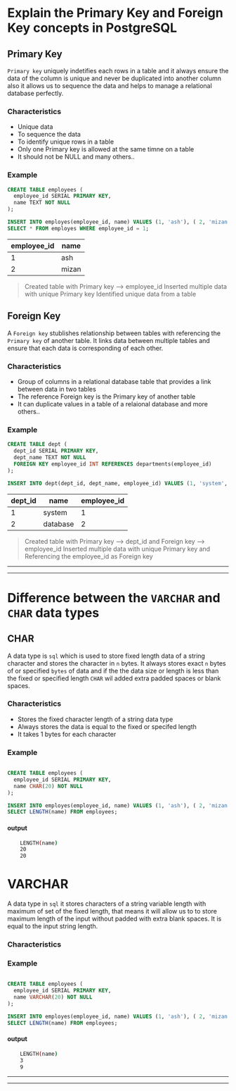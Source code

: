 # Explain the **Primary Key** and **Foreign Key** concepts in PostgreSQL
## Primary Key
`Primary key` uniquely indetifies each rows in a table and it always ensure the data of the column is unique and never be duplicated into another column also it allows us to sequence the data and helps to manage a relational database perfectly.

### Characteristics
- Unique data
- To sequence the data
- To identify unique rows in a table
- Only one Primary key is allowed at the same timne on a table
- It should not be NULL and many others..

### Example
```sql
CREATE TABLE employees (
  employee_id SERIAL PRIMARY KEY,
  name TEXT NOT NULL
);

INSERT INTO employes(employee_id, name) VALUES (1, 'ash'), ( 2, 'mizan');
SELECT * FROM employes WHERE employee_id = 1;

```


| employee_id | name |
| ------ | ------ |
| 1 | ash |
| 2 | mizan |


> Created table with Primary key --> employee_id
> Inserted multiple data with unique Primary key
> Identified unique data from a table


## Foreign Key

A `Foreign key` stublishes relationship between tables with referencing the `Primary key` of another table. It links data between multiple tables and ensure that each data is corresponding of each other.

### Characteristics
- Group of columns in a relational database table that provides a link between data in two tables
- The reference Foreign key is the Primary key of another table
- It can duplicate values in a table of a relaional database and more others..

### Example
```sql
CREATE TABLE dept (
  dept_id SERIAL PRIMARY KEY,
  dept_name TEXT NOT NULL
  FOREIGN KEY employee_id INT REFERENCES departments(employee_id)
);

INSERT INTO dept(dept_id, dept_name, employee_id) VALUES (1, 'system', 1), ( 2, 'database', 2);
```


| dept_id | name |employee_id |
| ------ | ------ | ------ | 
| 1 | system | 1 |
| 2 | database | 2 |

> Created table with Primary key --> dept_id and Foreign key --> employee_id
> Inserted multiple data with unique Primary key and Referencing the employee_id as Foreign key

-----
-----

# Difference between the `VARCHAR` and `CHAR` data types

## CHAR
A data type is `sql` which is used to store fixed length data of a string character and stores the character in `n` bytes. It always stores exact `n` bytes of or specified `bytes` of data and if the the data size or length is less than the fixed or specified length `CHAR` wil added extra padded spaces or blank spaces.

### Characteristics
 - Stores the fixed character length of a string data type
 - Always stores  the data is equal to the fixed or specifed length
 - It takes 1 bytes for each character
 

### Example
```sql

CREATE TABLE employees (
  employee_id SERIAL PRIMARY KEY,
  name CHAR(20) NOT NULL
);

INSERT INTO employes(employee_id, name) VALUES (1, 'ash'), ( 2, 'mizan bhai');
SELECT LENGTH(name) FROM employees;

```
#### output
```zsh
    LENGTH(name)
    20
    20
```

# VARCHAR
A data type in `sql` it stores characters of a string variable length with  maximum of set of the fixed length, that means it will allow us to to store maximum length of the input without padded with extra blank spaces. It is equal to the input string length.

### Characteristics


### Example
```sql

CREATE TABLE employees (
  employee_id SERIAL PRIMARY KEY,
  name VARCHAR(20) NOT NULL
);

INSERT INTO employes(employee_id, name) VALUES (1, 'ash'), ( 2, 'mizan bhai');
SELECT LENGTH(name) FROM employees;

```
#### output
```zsh
    LENGTH(name)
    3
    9
```

----
----

